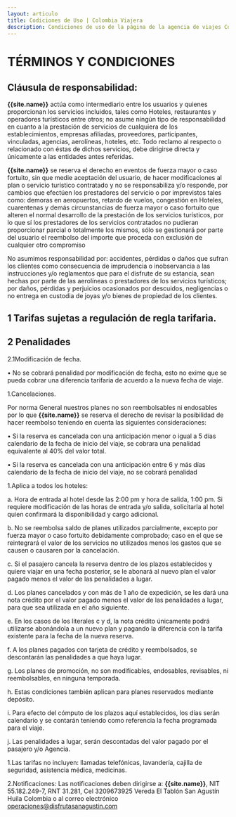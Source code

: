 ```yaml
---
layout: articulo
title: Codiciones de Uso | Colombia Viajera
description: Condiciones de uso de la página de la agencia de viajes Colombia Viajera
---
```

# TÉRMINOS Y CONDICIONES

## Cláusula de responsabilidad:

**{{site.name}}** actúa como intermediario entre los usuarios y quienes proporcionan los servicios incluidos, tales como Hoteles, restaurantes y operadores turísticos entre otros; no asume ningún tipo de responsabilidad en cuanto a la prestación de servicios de cualquiera de los establecimientos, empresas afiliadas, proveedores, participantes, vinculadas, agencias, aerolíneas, hoteles, etc. Todo reclamo al respecto o relacionado con éstas de dichos servicios, debe dirigirse directa y únicamente a las entidades antes referidas.

**{{site.name}}** se reserva el derecho en eventos de fuerza mayor o caso fortuito, sin que medie aceptación del usuario, de hacer modificaciones al plan o servicio turístico contratado y no se responsabiliza y/o responde, por cambios que efectúen los prestadores del servicio o por imprevistos tales como: demoras en aeropuertos, retardo de vuelos, congestión en Hoteles, cuarentenas y demás circunstancias de fuerza mayor o caso fortuito que alteren el normal desarrollo de la prestación de los servicios turísticos, por lo que sí los prestadores de los servicios contratados no pudieran proporcionar parcial o totalmente los mismos, sólo se gestionará por parte del usuario el reembolso del importe que proceda con exclusión de cualquier otro compromiso

No asumimos responsabilidad por: accidentes, pérdidas o daños que sufran los clientes como consecuencia de imprudencia o inobservancia a las instrucciones y/o reglamentos que para el disfrute de su estancia, sean hechas por parte de las aerolíneas o prestadores de los servicios turísticos; por daños, pérdidas y perjuicios ocasionados por descuidos, negligencias o no entrega en custodia de joyas y/o bienes de propiedad de los clientes.

## 1 Tarifas sujetas a regulación de regla tarifaria.

## 2 Penalidades

2.1Modificación de fecha.

• No se cobrará penalidad por modificación de fecha, esto no exime que se pueda cobrar una diferencia tarifaria de acuerdo a la nueva fecha de viaje.

1.Cancelaciones.

Por norma General nuestros planes no son reembolsables ni endosables por lo que **{{site.name}}** se reserva el derecho de revisar la posibilidad de hacer reembolso teniendo en cuenta las siguientes consideraciones:

• Si la reserva es cancelada con una anticipación menor o igual a 5 días calendario de la fecha de inicio del viaje, se cobrara una penalidad equivalente al 40% del valor total.

• Si la reserva es cancelada con una anticipación entre 6 y más días calendario de la fecha de inicio del viaje, no se cobrará penalidad

1.Aplica a todos los hoteles:

a. Hora de entrada al hotel desde las 2:00 pm y hora de salida, 1:00 pm. Si requiere modificación de las horas de entrada y/o salida, solicitarla al hotel quien confirmará la disponibilidad y cargo adicional.

b. No se reembolsa saldo de planes utilizados parcialmente, excepto por fuerza mayor o caso fortuito debidamente comprobado; caso en el que se reintegrará el valor de los servicios no utilizados menos los gastos que se causen o causaren por la cancelación.

c. Si el pasajero cancela la reserva dentro de los plazos establecidos y quiere viajar en una fecha posterior, se le abonará al nuevo plan el valor pagado menos el valor de las penalidades a lugar.

d. Los planes cancelados y con más de 1 año de expedición, se les dará una nota crédito por el valor pagado menos el valor de las penalidades a lugar, para que sea utilizada en el año siguiente.

e. En los casos de los literales c y d, la nota crédito únicamente podrá utilizarse abonándola a un nuevo plan y pagando la diferencia con la tarifa existente para la fecha de la nueva reserva.

f. A los planes pagados con tarjeta de crédito y reembolsados, se descontarán las penalidades a que haya lugar.

g. Los planes de promoción, no son modificables, endosables, revisables, ni reembolsables, en ninguna temporada.

h. Estas condiciones también aplican para planes reservados mediante depósito.

i. Para efecto del cómputo de los plazos aquí establecidos, los días serán calendario y se contarán teniendo como referencia la fecha programada para el viaje.

j. Las penalidades a lugar, serán descontadas del valor pagado por el pasajero y/o Agencia.

1.Las tarifas no incluyen: llamadas telefónicas, lavandería, cajilla de seguridad, asistencia médica, medicinas.

2.Notificaciones: Las notificaciones deben dirigirse a: **{{site.name}}**, NIT 55.182.249-7, RNT 31.281, Cel 3209673925 Vereda El Tablón San Agustín Huila Colombia o al correo electrónico  operaciones@disfrutasanagustin.com